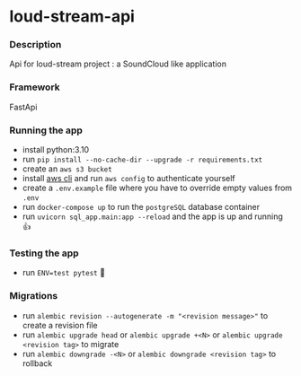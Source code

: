 # loud-stream-api
### Description
Api for loud-stream project : a SoundCloud like application

### Framework
FastApi

### Running the app
- install python:3.10
- run `pip install --no-cache-dir --upgrade -r requirements.txt`
- create an `aws s3 bucket`
- install [aws cli](https://docs.aws.amazon.com/cli/latest/userguide/getting-started-install.html) and run `aws config` to authenticate yourself
- create a `.env.example` file where you have to override empty values from `.env`
- run `docker-compose up` to run the `postgreSQL` database container
- run `uvicorn sql_app.main:app --reload` and the app is up and running 👍

### Testing the app
- run `ENV=test pytest` 🧪

### Migrations
- run `alembic revision --autogenerate -m "<revision message>"` to create a revision file
- run `alembic upgrade head` or `alembic upgrade +<N>` or `alembic upgrade <revision tag>` to migrate
- run `alembic downgrade -<N>` or `alembic downgrade <revision tag>` to rollback
